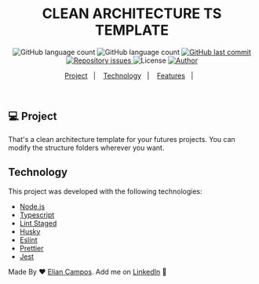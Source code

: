 <h1 align="center">
  CLEAN ARCHITECTURE TS TEMPLATE
</h1>

<p align="center">
  <img alt="GitHub language count" src="https://img.shields.io/github/languages/count/lyandeveloper/clean-architecture-typescript-template">
  
  <img alt="GitHub language count" src="https://img.shields.io/github/languages/top/lyandeveloper/clean-architecture-typescript-template">

  <a href="https://github.com/lyandeveloper/clean-architecture-typescript-template/commits/master">
    <img alt="GitHub last commit" src="https://img.shields.io/github/last-commit/lyandeveloper/clean-architecture-typescript-template">
  </a>

  <a href="https://github.com/lyandeveloper/clean-architecture-typescript-template/issues">
    <img alt="Repository issues" src="https://img.shields.io/github/issues/lyandeveloper/clean-architecture-typescript-template">
  </a>

  <img alt="License" src="https://img.shields.io/badge/license-MIT-brightgreen">
  
  <a href="https://github.com/lyandeveloper/">
    <img alt="Author" src="https://img.shields.io/badge/author-Elian%20Campos-blue">
  </a>
</p> 

<p align="center">
  <a href="#-project">Project</a>&nbsp;&nbsp;&nbsp;|&nbsp;&nbsp;&nbsp;
  <a href="#technology">Technology</a>&nbsp;&nbsp;&nbsp;|&nbsp;&nbsp;&nbsp; 
  <a href="#features">Features</a>&nbsp;&nbsp;&nbsp;|&nbsp;&nbsp;&nbsp;  
</p>

<br>

## 💻 Project

That's a clean architecture template for your futures projects. You can modify the structure folders wherever you want.<br>

## Technology

This project was developed with the following technologies:

- [Node.js](https://nodejs.org/en/)
- [Typescript](https://www.typescriptlang.org/)
- [Lint Staged](https://github.com/okonet/lint-staged)
- [Husky](https://typicode.github.io/husky/#/)
- [Eslint](https://eslint.org/)
- [Prettier](https://prettier.io/)
- [Jest](https://jestjs.io/pt-BR/)


Made By ♥ [Elian Campos](https://github.com/lyandeveloper). Add me on [LinkedIn](https://www.linkedin.com/in/elian-campos/) :wave:
